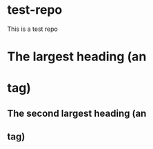 # test-repo
This is a test repo
# The largest heading (an <h1> tag)
## The second largest heading (an <h2> tag)

